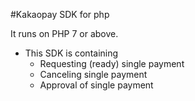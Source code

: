 #Kakaopay SDK for php

It runs on PHP 7 or above.

- This SDK is containing
    * Requesting (ready) single payment
    * Canceling single payment
    * Approval of single payment
